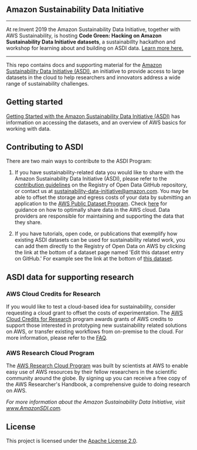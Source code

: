## Amazon Sustainability Data Initiative

----

At re:Invent 2019 the Amazon Sustainability Data Initiative, together with AWS Sustainability, is hosting **Code Green: Hacking on Amazon Sustainability Data Initiative datasets**, a sustainabillty hackathon and workshop for learning about and building on ASDI data. [Learn more here.](https://github.com/awslabs/amazon-asdi/tree/master/code-green)

----

This repo contains docs and supporting material for the [Amazon Sustainability Data Initiative (ASDI)](https://sustainability.aboutamazon.com/tech-for-good/asdi), an initiative to provide access to large datasets in the cloud to help researchers and innovators address a wide range of sustainability challenges.

## Getting started

[Getting Started with the Amazon Sustainability Data Initiative (ASDI)](getting-started-guide.md) has information on accessing the datasets, and an overview of AWS basics for working with data.

## Contributing to ASDI

There are two main ways to contribute to the ASDI Program:

1. If you have sustainability-related data you would like to share with the Amazon Sustainability Data Initiative (ASDI), please refer to the [contribution guidelines](https://github.com/awslabs/open-data-registry/blob/master/CONTRIBUTING.md) on the Registry of Open Data GitHub repository, or contact us at [sustainability-data-initiative@amazon.com](mailto:sustainability-data-initiative@amazon.com). You may be able to offset the storage and egress costs of your data by submitting an application to the [AWS Public Dataset Program](https://aws.amazon.com/opendata/public-datasets/). Check [here](https://opendata.aws/guide) for guidance on how to optimally share data in the AWS cloud. Data providers are responsible for maintaining and supporting the data that they share.

2. If you have tutorials, open code, or publications that exemplify how existing ASDI datasets can be used for sustainability related work, you can add them directly to the Registry of Open Data on AWS by clicking the link at the bottom of a dataset page named &#39;Edit this dataset entry on GitHub.&#39; For example see the link at the bottom of [this dataset](https://registry.opendata.aws/sentinel-2/).

## ASDI data for supporting research

### AWS Cloud Credits for Research

If you would like to test a cloud-based idea for sustainability, consider requesting a cloud grant to offset the costs of experimentation. The [AWS Cloud Credits for Research](https://aws.amazon.com/research-credits/) program awards grants of AWS credits to support those interested in prototyping new sustainability related solutions on AWS, or transfer existing workflows from on-premise to the cloud. For more information, please refer to the [FAQ](https://aws.amazon.com/research-credits/faq/).

### AWS Research Cloud Program

The [AWS Research Cloud Program](https://aws.amazon.com/government-education/research-and-technical-computing/research-cloud-program/) was built by scientists at AWS to enable easy use of AWS resources by their fellow researchers in the scientific community around the globe. By signing up you can receive a free copy of the AWS Researcher&#39;s Handbook, a comprehensive guide to doing research on AWS.

_For more information about the Amazon Sustainability Data Initiative, visit www.AmazonSDI.com._

## License

This project is licensed under the [Apache License 2.0](https://github.com/awslabs/amazon-asdi/blob/master/LICENSE).

